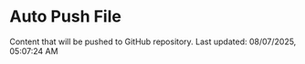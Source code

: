 # Auto Push File

Content that will be pushed to GitHub repository.
Last updated: 08/07/2025, 05:07:24 AM